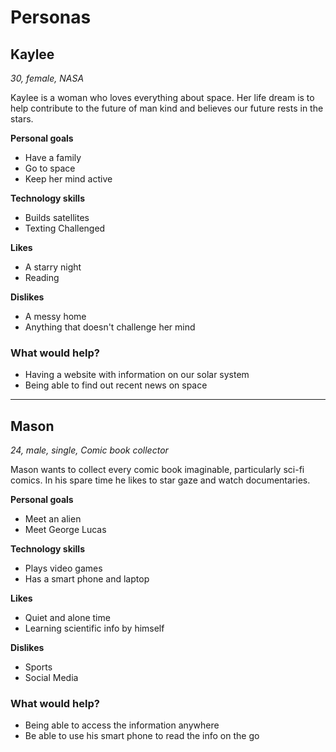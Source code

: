 # Personas

## Kaylee

*30, female, NASA*

Kaylee is a woman who loves everything about space. Her life dream is to help contribute to the future of man kind and believes our future rests in the stars.

**Personal goals**

- Have a family
- Go to space
- Keep her mind active

**Technology skills**

- Builds satellites
- Texting Challenged

**Likes**

- A starry night
- Reading

**Dislikes**

- A messy home
- Anything that doesn't challenge her mind

### What would help?

- Having a website with information on our solar system 
- Being able to find out recent news on space

---

## Mason

*24, male, single, Comic book collector*

Mason wants to collect every comic book imaginable, particularly sci-fi comics. In his spare time he likes to star gaze and watch documentaries.

**Personal goals**

- Meet an alien
- Meet George Lucas

**Technology skills**

- Plays video games
- Has a smart phone and laptop

**Likes**

- Quiet and alone time
- Learning scientific info by himself

**Dislikes**

- Sports
- Social Media

### What would help?

- Being able to access the information anywhere
- Be able to use his smart phone to read the info on the go